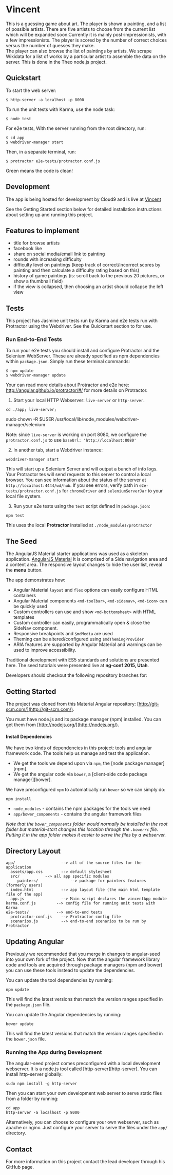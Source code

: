 # Vincent 

This is a guessing game about art.  The player is shown a painting, and a list of possible artists.  There are five artists to choose from the current list which will be expanded soon.Currently it is mainly post-impressionists, with a few impressionists.
The player is scored by the number of correct choices versus the number of guesses they make.  
The player can also browse the list of paintings by artists.
We scrape Wikidata for a list of works by a particular artist to assemble the data on the server.  This is done in the Theo node.js project.

## Quickstart

To start the web server:
```
$ http-server -a localhost -p 8000
```

To run the unit tests with Karma, use the node task:
```
$ node test
```

For e2e tests, With the server running from the root directory, run:
```
$ cd app
$ webdriver-manager start
```
Then, in a separate terminal, run:
```
$ protractor e2e-tests/protractor.conf.js
```
Green means the code is clean!

## Development
The app is being hosted for development by Cloud9 and is live at [Vincent](https://vincent-timofeysie.c9.io/app/)

See the Getting Started section below for detailed installation instructions about setting up and running this project.

## Features to implement
* title for browse artists
* facebook like
* share on social media/email link to painting
* rounds with increasing difficulty
* difficulty level on paintings (keep track of correct/incorrect scores by painting and then calculate a difficulty rating based on this)
* history of game paintings (is: scroll back to the previous 20 pictures, or show a thumbnail field)
* if the view is collapsed, then choosing an artist should collapse the left view

## Tests

This project has Jasmine unit tests run by Karma and e2e tests run with Protractor using the Webdriver.  See the Quickstart section to for use.

### Run End-to-End Tests

To run your e2e tests you should install and configure Protractor and the Selenium WebServer.  These are already specified as npm dependencies within `package.json`. Simply run these
terminal commands:

```
$ npm update
$ webdriver-manager update
```

Your can read more details about Protractor and e2e here: http://angular.github.io/protractor/#/
for more details on Protractor.

 1. Start your local HTTP Webserver: `live-server` or `http-server`.

```console
cd ./app; live-server;
```

sudo chown -R $USER /usr/local/lib/node_modules/webdriver-manager/selenium

Note: since `live-server` is working on port 8080, we configure the `protractor.conf.js` to use
`baseUrl: 'http://localhost:8080'`

2. In another tab, start a Webdriver instance:
 
```console
webdriver-manager start
```

This will start up a Selenium Server and will output a bunch of info logs. Your Protractor tes will send requests to this server to control a local browser. You can see information about the status of the server at `http://localhost:4444/wd/hub`. If you see errors, verify path in `e2e-tests/protractor.conf.js` for `chromeDriver` and `seleniumServerJar` to your local file system.

3. Run your e2e tests using the `test` script defined in `package.json`:
 
```console
npm test
```

This uses the local **Protractor** installed at `./node_modules/protractor`


## The Seed

The AngularJS Material starter applications was used as a skeleton application.
[AngularJS Material](https://github.com/angular/material-start) 
It is comprised of a Side navigation area and a content area.  The responsive layout changes to hide the user list, reveal the **menu** button.

The app demonstrates how:

*  Angular Material `layout` and `flex` options can easily configure HTML containers
*  Angular Material components `<md-toolbar>`, `<md-sidenav>`, `<md-icon>` can be quickly used
*  Custom controllers can use and show `<md-bottomsheet>` with HTML templates
*  Custom controller can easily, programmatically open & close the SideNav component.
*  Responsive breakpoints and `$mdMedia` are used
*  Theming can be altered/configured using `$mdThemingProvider`
*  ARIA features are supported by Angular Material and warnings can be used to improve accessibility.

Traditional development with ES5 standards and solutions are presented here.  The seed tutorials were presented live at **ng-conf 2015, Utah**.

Developers should checkout the following repository branches for:


## Getting Started

The project was cloned from this Material Angular repository:
[http://git-scm.com/](http://git-scm.com/).

You must have node.js and its package manager (npm) installed.  You can get them from [http://nodejs.org/](http://nodejs.org/).

#### Install Dependencies

We have two kinds of dependencies in this project: tools and angular framework code.  The tools help
us manage and test the application.

* We get the tools we depend upon via `npm`, the [node package manager][npm].
* We get the angular code via `bower`, a [client-side code package manager][bower].

We have preconfigured `npm` to automatically run `bower` so we can simply do:

```
npm install
```
* `node_modules` - contains the npm packages for the tools we need
* `app/bower_components` - contains the angular framework files

*Note that the `bower_components` folder would normally be installed in the root folder but
material-start changes this location through the `.bowerrc` file.  Putting it in the app folder makes
it easier to serve the files by a webserver.*

## Directory Layout

```
app/                    --> all of the source files for the application
  assets/app.css        --> default stylesheet
  src/           --> all app specific modules
     painters/              --> package for painters features (formerly users)
  index.html            --> app layout file (the main html template file of the app)
  app.js 				--> Main script declares the vincentApp module
karma.conf.js         --> config file for running unit tests with Karma
e2e-tests/            --> end-to-end tests
  protractor-conf.js    --> Protractor config file
  scenarios.js          --> end-to-end scenarios to be run by Protractor
```

## Updating Angular

Previously we recommended that you merge in changes to angular-seed into your own fork of the project.
Now that the angular framework library code and tools are acquired through package managers (npm and bower) you can use these tools instead to update the dependencies.

You can update the tool dependencies by running:

```
npm update
```

This will find the latest versions that match the version ranges specified in the `package.json` file.

You can update the Angular dependencies by running:

```
bower update
```

This will find the latest versions that match the version ranges specified in the `bower.json` file.


### Running the App during Development

The angular-seed project comes preconfigured with a local development webserver.  It is a node.js
tool called [http-server][http-server].  You can install http-server globally:

```
sudo npm install -g http-server
```

Then you can start your own development web server to serve static files from a folder by running:

```
cd app
http-server -a localhost -p 8000
```

Alternatively, you can choose to configure your own webserver, such as apache or nginx. Just
configure your server to serve the files under the `app/` directory.


## Contact

For more information on this project contact the lead developer through his GitHub page.
